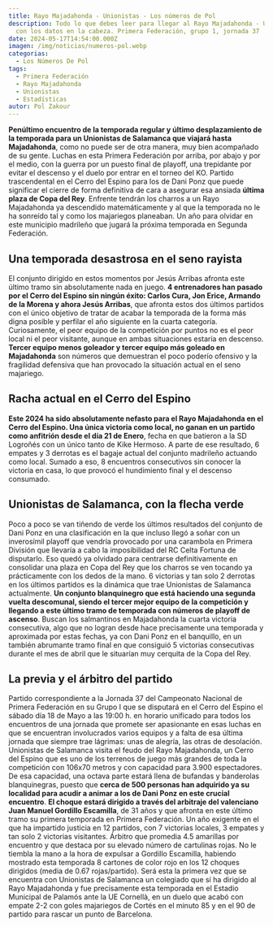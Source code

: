 ```yaml
---
title: Rayo Majadahonda - Unionistas - Los números de Pol
description: Todo lo que debes leer para llegar al Rayo Majadahonda - Unionistas
  con los datos en la cabeza. Primera Federación, grupo 1, jornada 37
date: 2024-05-17T14:54:00.000Z
imagen: /img/noticias/numeros-pol.webp
categorias:
  - Los Números De Pol
tags:
  - Primera Federación
  - Rayo Majadahonda
  - Unionistas
  - Estadísticas
autor: Pol Zakour
---
```

**Penúltimo encuentro de la temporada regular y último desplazamiento de la temporada para un Unionistas de Salamanca que viajará hasta Majadahonda**, como no puede ser de otra manera, muy bien acompañado de su gente. Luchas en esta Primera Federación por arriba, por abajo y por el medio, con la guerra por un puesto final de playoff, una trepidante por evitar el descenso y el duelo por entrar en el torneo del KO. Partido trascendental en el Cerro del Espino para los de Dani Ponz que puede significar el cierre de forma definitiva de cara a asegurar esa ansiada **última plaza de Copa del Rey**. Enfrente tendrán los charros a un Rayo Majadahonda ya descendido matemáticamente y al que la temporada no le ha sonreído tal y como los majariegos planeaban. Un año para olvidar en este municipio madrileño que jugará la próxima temporada en Segunda Federación.
## Una temporada desastrosa en el seno rayista
El conjunto dirigido en estos momentos por Jesús Arribas afronta este último tramo sin absolutamente nada en juego. **4 entrenadores han pasado por el Cerro del Espino sin ningún éxito: Carlos Cura, Jon Erice, Armando de la Morena y ahora Jesús Arribas**, que afronta estos dos últimos partidos con el único objetivo de tratar de acabar la temporada de la forma más digna posible y perfilar el año siguiente en la cuarta categoría. Curiosamente, el peor equipo de la competición por puntos no es el peor local ni el peor visitante, aunque en ambas situaciones estaría en descenso. **Tercer equipo menos goleador y tercer equipo más goleado en Majadahonda** son números que demuestran el poco poderío ofensivo y la fragilidad defensiva que han provocado la situación actual en el seno majariego.
## Racha actual en el Cerro del Espino
**Este 2024 ha sido absolutamente nefasto para el Rayo Majadahonda en el Cerro del Espino. Una única victoria como local, no ganan en un partido como anfitrión desde el día 21 de Enero**, fecha en que batieron a la SD Logroñés con un único tanto de Kike Hermoso. A parte de ese resultado, 6 empates y 3 derrotas es el bagaje actual del conjunto madrileño actuando como local. Sumado a eso, 8 encuentros consecutivos sin conocer la victoria en casa, lo que provocó el hundimiento final y el descenso consumado.
## Unionistas de Salamanca, con la flecha verde
Poco a poco se van tiñendo de verde los últimos resultados del conjunto de Dani Ponz en una clasificación en la que incluso llegó a soñar con un inverosímil playoff que vendría provocado por una carambola en Primera División que llevaría a cabo la imposibilidad del RC Celta Fortuna de disputarlo. Eso quedó ya olvidado para centrarse definitivamente en consolidar una plaza en Copa del Rey que los charros se ven tocando ya prácticamente con los dedos de la mano. 6 victorias y tan solo 2 derrotas en los últimos partidos es la dinámica que trae Unionistas de Salamanca actualmente. **Un conjunto blanquinegro que está haciendo una segunda vuelta descomunal, siendo el tercer mejor equipo de la competición y llegando a este último tramo de temporada con números de playoff de ascenso**. Buscan los salmantinos en Majadahonda la cuarta victoria consecutiva, algo que no logran desde hace precisamente una temporada y aproximada por estas fechas, ya con Dani Ponz en el banquillo, en un también abrumante tramo final en que consiguió 5 victorias consecutivas durante el mes de abril que le situarían muy cerquita de la Copa del Rey.
## La previa y el árbitro del partido
Partido correspondiente a la Jornada 37 del Campeonato Nacional de Primera Federación en su Grupo I que se disputará en el Cerro del Espino el sábado día 18 de Mayo a las 19:00 h. en horario unificado para todos los encuentros de una jornada que promete ser apasionante en esas luchas en que se encuentran involucrados varios equipos y a falta de esa última jornada que siempre trae lágrimas: unas de alegría, las otras de desolación. Unionistas de Salamanca visita el feudo del Rayo Majadahonda, un Cerro del Espino que es uno de los terrenos de juego más grandes de toda la competición con 106x70 metros y con capacidad para 3.900 espectadores. De esa capacidad, una octava parte estará llena de bufandas y banderolas blanquinegras, puesto que **cerca de 500 personas han adquirido ya su localidad para acudir a animar a los de Dani Ponz en este crucial encuentro**.
**El choque estará dirigido a través del arbitraje del valenciano Juan Manuel Gordillo Escamilla**, de 31 años y que afronta en este último tramo su primera temporada en Primera Federación. Un año exigente en el que ha impartido justicia en 12 partidos, con 7 victorias locales, 3 empates y tan solo 2 victorias visitantes. Árbitro que promedia 4.5 amarillas por encuentro y que destaca por su elevado número de cartulinas rojas. No le tiembla la mano a la hora de expulsar a Gordillo Escamilla, habiendo mostrado esta temporada 8 cartones de color rojo en los 12 choques dirigidos (media de 0.67 rojas/partido). Será esta la primera vez que se encuentra con Unionistas de Salamanca un colegiado que sí ha dirigido al Rayo Majadahonda y fue precisamente esta temporada en el Estadio Municipal de Palamós ante la UE Cornellà, en un duelo que acabó con empate 2-2 con goles majariegos de Cortés en el minuto 85 y en el 90 de partido para rascar un punto de Barcelona. 
